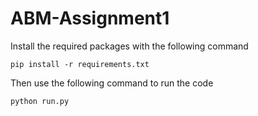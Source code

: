 # ABM-Assignment1
Install the required packages with the following command
```
pip install -r requirements.txt
```
Then use the following command to run the code
```
python run.py
```
